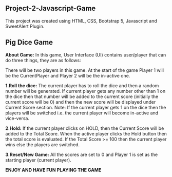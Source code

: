 ## Project-2-Javascript-Game

This project was created using HTML, CSS, Bootstrap 5, Javascript and SweetAlert Plugin.

## Pig Dice Game

__About Game:__ In this game, User Interface (UI) contains user/player that can do three things, they are as follows:

There will be two players in this game. At the start of the game Player 1 will be the CurrentPlayer and Player 2 will be the in-active one.

**1.Roll the dice:** The current player has to roll the dice and then a random number will be generated. If current player gets any number other than 1 on the dice then that number will be added to the current score (initially the current score will be 0) and then the new score will be displayed under Current Score section.  Note: If the current player gets 1 on the dice then the players will be switched i.e. the current player will become in-active and vice-versa.

__2.Hold:__ If the current player clicks on HOLD, then the Current Score will be added to the Total Score. When the active player clicks the Hold button then the total score is evaluated. If the Total Score >= 100 then the current player wins else the players are switched.

__3.Reset/New Game:__ All the scores are set to 0 and Player 1 is set as the starting player (current player).

__ENJOY AND HAVE FUN PLAYING THE GAME__